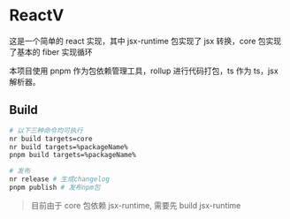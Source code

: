 # ReactV

这是一个简单的 react 实现，其中 jsx-runtime 包实现了 jsx 转换，core 包实现了基本的 fiber 实现循环

本项目使用 pnpm 作为包依赖管理工具，rollup 进行代码打包，ts 作为 ts，jsx 解析器。

## Build

```bash
# 以下三种命令均可执行
nr build targets=core
nr build targets=%packageName%
pnpm build targets=%packageName%

# 发布
nr release # 生成changelog
pnpm publish # 发布npm包
```

> 目前由于 core 包依赖 jsx-runtime, 需要先 build jsx-runtime
